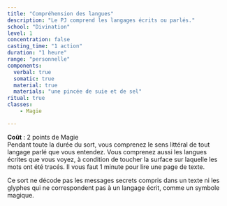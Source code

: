 ```yaml
---
title: "Compréhension des langues"
description: "Le PJ comprend les langages écrits ou parlés."
school: "Divination"
level: 1
concentration: false
casting_time: "1 action"
duration: "1 heure"
range: "personnelle"
components:
  verbal: true
  somatic: true
  material: true
  materials: "une pincée de suie et de sel"
ritual: true
classes:
    - Magie

---
```

**Coût** : 2 points de Magie  
Pendant toute la durée du sort, vous comprenez le sens littéral de tout langage parlé que vous entendez. Vous comprenez aussi les langues écrites que vous voyez, à condition de toucher la surface sur laquelle les mots ont été tracés. Il vous faut 1 minute pour lire une page de texte.

Ce sort ne décode pas les messages secrets compris dans un texte ni les glyphes qui ne correspondent pas à un langage écrit, comme un symbole magique.
